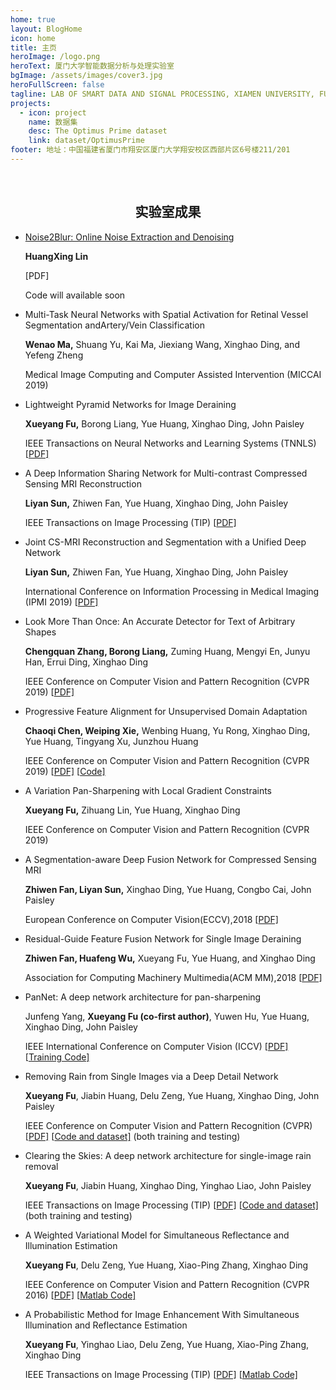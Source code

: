 ```yaml
---
home: true
layout: BlogHome
icon: home
title: 主页
heroImage: /logo.png
heroText: 厦门大学智能数据分析与处理实验室
bgImage: /assets/images/cover3.jpg
heroFullScreen: false
tagline: LAB OF SMART DATA AND SIGNAL PROCESSING, XIAMEN UNIVERSITY, FUJIAN CHINA
projects:
  - icon: project
    name: 数据集
    desc: The Optimus Prime dataset
    link: dataset/OptimusPrime
footer: 地址：中国福建省厦门市翔安区厦门大学翔安校区西部片区6号楼211/201
---
```


<br/>
<h2 style="text-align: center;">实验室成果</h2>

- [Noise2Blur: Online Noise Extraction and Denoising](/news/news20191204.html)

  **HuangXing Lin**

  [PDF]

  Code will available soon

- Multi-Task Neural Networks with Spatial Activation for Retinal Vessel Segmentation andArtery/Vein Classification

  **Wenao Ma,** Shuang Yu, Kai Ma, Jiexiang Wang, Xinghao Ding, and Yefeng Zheng

  Medical Image Computing and Computer Assisted Intervention (MICCAI 2019)

- Lightweight Pyramid Networks for Image Deraining

  **Xueyang Fu,** Borong Liang, Yue Huang, Xinghao Ding, John Paisley

  IEEE Transactions on Neural Networks and Learning Systems (TNNLS) [[PDF\]](https://arxiv.org/abs/1805.06173)

- A Deep Information Sharing Network for Multi-contrast Compressed Sensing MRI Reconstruction

  **Liyan Sun,** Zhiwen Fan, Yue Huang, Xinghao Ding, John Paisley

  IEEE Transactions on Image Processing (TIP) [[PDF\]](https://arxiv.org/abs/1804.03596)

- Joint CS-MRI Reconstruction and Segmentation with a Unified Deep Network

  **Liyan Sun,** Zhiwen Fan, Yue Huang, Xinghao Ding, John Paisley

  International Conference on Information Processing in Medical Imaging (IPMI 2019) [[PDF\]](https://arxiv.org/abs/1805.02165)

- Look More Than Once: An Accurate Detector for Text of Arbitrary Shapes

  **Chengquan Zhang, Borong Liang,** Zuming Huang, Mengyi En, Junyu Han, Errui Ding, Xinghao Ding

  IEEE Conference on Computer Vision and Pattern Recognition (CVPR 2019) [[PDF\]](https://arxiv.org/abs/1904.06535)

- Progressive Feature Alignment for Unsupervised Domain Adaptation

  **Chaoqi Chen, Weiping Xie,** Wenbing Huang, Yu Rong, Xinghao Ding, Yue Huang, Tingyang Xu, Junzhou Huang

  IEEE Conference on Computer Vision and Pattern Recognition (CVPR 2019) [[PDF\]](http://export.arxiv.org/abs/1811.08585) [[Code\]](https://github.com/Xiewp/PFAN)

- A Variation Pan-Sharpening with Local Gradient Constraints

  **Xueyang Fu,** Zihuang Lin, Yue Huang, Xinghao Ding

  IEEE Conference on Computer Vision and Pattern Recognition (CVPR 2019)

- A Segmentation-aware Deep Fusion Network for Compressed Sensing MRI

  **Zhiwen Fan, Liyan Sun,** Xinghao Ding, Yue Huang, Congbo Cai, John Paisley

  European Conference on Computer Vision(ECCV),2018 [[PDF\]](https://arxiv.org/abs/1804.01210)

- Residual-Guide Feature Fusion Network for Single Image Deraining

  **Zhiwen Fan, Huafeng Wu,** Xueyang Fu, Yue Huang, and Xinghao Ding

  Association for Computing Machinery Multimedia(ACM MM),2018 [[PDF\]](https://arxiv.org/abs/1804.07493)

- PanNet: A deep network architecture for pan-sharpening

  Junfeng Yang, **Xueyang Fu (co-first author)**, Yuwen Hu, Yue Huang, Xinghao Ding, John Paisley

  IEEE International Conference on Computer Vision (ICCV) [[PDF\]](https://xueyangfu.github.io/paper/2017/iccv/YangFuetal2017.pdf) [[Training Code\]](https://xueyangfu.github.io/projects/iccv2017.html)

- Removing Rain from Single Images via a Deep Detail Network

  **Xueyang Fu**, Jiabin Huang, Delu Zeng, Yue Huang, Xinghao Ding, John Paisley

  IEEE Conference on Computer Vision and Pattern Recognition (CVPR) [[PDF\]](https://xueyangfu.github.io/paper/2017/cvpr/cvpr2017.pdf) [[Code and dataset\]](https://xueyangfu.github.io/projects/cvpr2017.html) (both training and testing)

- Clearing the Skies: A deep network architecture for single-image rain removal

  **Xueyang Fu**, Jiabin Huang, Xinghao Ding, Yinghao Liao, John Paisley

  IEEE Transactions on Image Processing (TIP) [[PDF\]](https://xueyangfu.github.io/paper/2017/tip/tip2017.pdf) [[Code and dataset\]](https://xueyangfu.github.io/projects/tip2017.html) (both training and testing)

- A Weighted Variational Model for Simultaneous Reflectance and Illumination Estimation

  **Xueyang Fu**, Delu Zeng, Yue Huang, Xiao-Ping Zhang, Xinghao Ding

  IEEE Conference on Computer Vision and Pattern Recognition (CVPR 2016) [[PDF\]](https://xueyangfu.github.io/paper/2016/cvpr/cvpr2016.pdf) [[Matlab Code\]](https://xueyangfu.github.io/paper/2016/cvpr/Matlab_implementation.zip)

- A Probabilistic Method for Image Enhancement With Simultaneous Illumination and Reflectance Estimation

  **Xueyang Fu**, Yinghao Liao, Delu Zeng, Yue Huang, Xiao-Ping Zhang, Xinghao Ding

  IEEE Transactions on Image Processing (TIP) [[PDF\]](https://xueyangfu.github.io/paper/2015/TIP/TIP2015.pdf) [[Matlab Code\]](https://xueyangfu.github.io/paper/2015/TIP/Matlab_code.zip)
